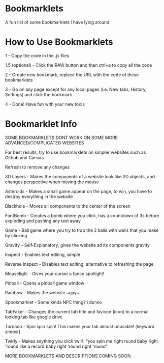 # Bookmarklets
A fun list of some bookmarklets I have lying around
# How to Use Bookmarklets
1 - Copy the code in the .js files

1.5 (optional) - Click the RAW button and then ctrl+a to copy all the code

2 - Create new bookmark, replace the URL with the code of these bookmarklets

3 - Go on any page except for any local pages (i.e. New tabs, History, Settings) and click the bookmark

4 - Done! Have fun with your new tools
# Bookmarklet Info
SOME BOOKMARKLETS DONT WORK ON SOME MORE ADVANCED/COMPLICATED WEBSITES

For best results, try to use bookmarklets on simpler websites such as Github and Canvas

Refresh to remove any changes

3D Layers - Makes the components of a website look like 3D objects, and changes perspective when moving the mouse

Asteroids - Makes a small game appear on the page, to win, you have to destroy everything in the website

Blackhole - Moves all components to the center of the screen

FontBomb - Creates a bomb where you click, has a countdown of 3s before exploding and pushing any text away

Game - Ball game where you try to trap the 2 balls with walls that you make by clicking

Gravity - Self-Explanatory, gives the website ad its components gravity

Inspect - Enables text editing, simple

Reverse Inspect - Disables text editing, alternative to refreshing the page

Mouselight - Gives your cursor a fancy spotlight!

Pinball - Opens a pinball game window

Rainbow - Makes the website ~gay~

Spookmarklet - Some kinda NPC thing? i dunno

TabFaker - Changes the current tab title and favicon (icon) to a normal looking tab like google drive

Tornado - Spin spin spin! This makes your tab almost unusable! (keyword: almost)

Twirly - Makes anything you click twirl! "you spin me right round baby right 'round like a record baby right 'round right 'round"

MORE BOOKMARKLETS AND DESCRIPTIONS COMING SOON
